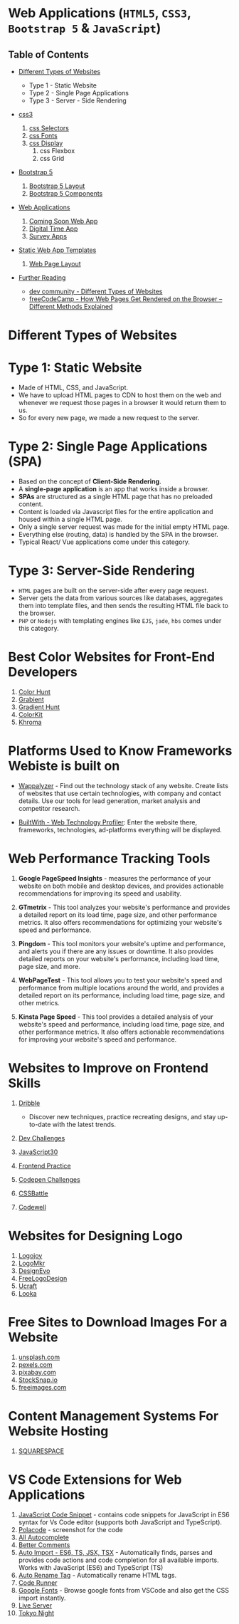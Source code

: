 # Web Applications (`HTML5`, `CSS3`, `Bootstrap 5` & `JavaScript`)
## Table of Contents
- [Different Types of Websites](#Different-Types-of-Websites)
  - Type 1 - Static Website
  - Type 2 - Single Page Applications
  - Type 3 - Server - Side Rendering

- [css3](https://github.com/nyangweso-rodgers/Web-Applications/tree/main/css3)
    1. [css Selectors](https://github.com/nyangweso-rodgers/Web-Applications/tree/main/css3/css-Selectors)
    2. [css Fonts](https://github.com/nyangweso-rodgers/Web-Applications/tree/main/css3/css-Fonts)
    3. [css Display](https://github.com/nyangweso-rodgers/Web-Applications/tree/main/css3/css-Display)
       1. css Flexbox
       2. css Grid


- [Bootstrap 5](https://github.com/nyangweso-rodgers/Web-Applications/tree/main/Bootstrap-v5)
    1. [Bootstrap 5 Layout](https://github.com/nyangweso-rodgers/Web-Applications/tree/main/Bootstrap-v5/bs5-layout)
    2. [Bootstrap 5 Components](https://github.com/nyangweso-rodgers/Web-Applications/tree/main/Bootstrap-v5/bs5-components)


- [Web Applications]()
    1. [Coming Soon Web App](https://github.com/nyangweso-rodgers/Web-Applications/tree/main/Web-Apps/Coming-Soon-Web-App)
    2. [Digital Time App](https://github.com/nyangweso-rodgers/Web-Applications/tree/main/Web-Apps/Digital-Time-Display-App)
    3. [Survey Apps](https://github.com/nyangweso-rodgers/Web-Applications/tree/main/Web-Apps/Survey-App)

- [Static Web App Templates]()
    1. [Web Page Layout]()

- [Further Reading]()
  - [dev community - Different Types of Websites](https://dev.to/anuradha9712/different-types-of-websites-4im1)
  - [freeCodeCamp - How Web Pages Get Rendered on the Browser – Different Methods Explained](https://www.freecodecamp.org/news/web-page-rendering-on-the-browser-different-methods/)

# Different Types of Websites
# Type 1: Static Website
* Made of HTML, CSS, and JavaScript.
* We have to upload HTML pages to CDN to host them on the web and whenever we request those pages in a browser it would return them to us.
* So for every new page, we made a new request to the server.

# Type 2: Single Page Applications (SPA)
* Based on the concept of __Client-Side Rendering__.
* A __single-page application__ is an app that works inside a browser.
* __SPAs__ are structured as a single HTML page that has no preloaded content.
* Content is loaded via Javascript files for the entire application and housed within a single HTML page.
* Only a single server request was made for the initial empty HTML page.
* Everything else (routing, data) is handled by the SPA in the browser.
* Typical React/ Vue applications come under this category.

# Type 3: Server-Side Rendering
* `HTML` pages are built on the server-side after every page request.
* Server gets the data from various sources like databases, aggregates them into template files, and then sends the resulting HTML file back to the browser.
* `PHP` or `Nodejs` with templating engines like `EJS`, `jade`, `hbs` comes under this category.

# Best Color Websites for Front-End Developers
1. [Color Hunt](https://colorhunt.co/)
2. [Grabient](https://www.grabient.com/)
3. [Gradient Hunt](https://gradienthunt.com/)
4. [ColorKit](https://colorkit.co/palette/809bce-95b8d1-b8e0d4-d6eadf-eac4d5/)
5. [Khroma](https://www.khroma.co/train)

# Platforms Used to Know Frameworks Webiste is built on
* [Wappalyzer](https://www.wappalyzer.com/) - Find out the technology stack of any website. Create lists of websites that use certain technologies, with company and contact details. Use our tools for lead generation, market analysis and competitor research.

* [BuiltWith - Web Technology Profiler](https://builtwith.com/): Enter the website there, frameworks, technologies, ad-platforms everything will be displayed.

# Web Performance Tracking Tools
1. __Google PageSpeed Insights__ - measures the performance of your website on both mobile and desktop devices, and provides actionable recommendations for improving its speed and usability.

2. __GTmetrix__ - This tool analyzes your website's performance and provides a detailed report on its load time, page size, and other performance metrics. It also offers recommendations for optimizing your website's speed and performance.


3. __Pingdom__ - This tool monitors your website's uptime and performance, and alerts you if there are any issues or downtime. It also provides detailed reports on your website's performance, including load time, page size, and more.


4. __WebPageTest__ - This tool allows you to test your website's speed and performance from multiple locations around the world, and provides a detailed report on its performance, including load time, page size, and other metrics.


5. __Kinsta Page Speed__ - This tool provides a detailed analysis of your website's speed and performance, including load time, page size, and other performance metrics. It also offers actionable recommendations for improving your website's speed and performance.
# Websites to Improve on Frontend Skills
1. [Dribble](https://dribbble.com/)
    - Discover new techniques, practice recreating designs, and stay up-to-date with the latest trends.

2. [Dev Challenges](https://devchallenges.io/)
3. [JavaScript30](https://javascript30.com/)
4. [Frontend Practice](https://t.co/QHDie8gGzH)
5. [Codepen Challenges](https://codepen.io/challenges)
6. [CSSBattle](https://cssbattle.dev/)
7. [Codewell](https://www.codewell.cc/challenges)

# Websites for Designing Logo
1. [Logojoy](https://t.co/RNFiu8F7ao)
2. [LogoMkr](https://logomakr.com/)
3. [DesignEvo](https://www.designevo.com/)
4. [FreeLogoDesign](https://t.co/jBLnwmg1wd)
5. [Ucraft](https://www.ucraft.com/)
6. [Looka](https://looka.com/)

# Free Sites to Download Images For a Website
1. [unsplash.com](https://unsplash.com/)
2. [pexels.com](https://www.pexels.com/)
3. [pixabay.com](https://pixabay.com/)
4. [StockSnap.io](https://stocksnap.io/)
5. [freeimages.com](https://www.freeimages.com/)

# Content Management Systems For Website Hosting
1. [SQUARESPACE](https://www.squarespace.com/?clickid=XpqyI%3A0ZtxyPTg%3AV9Mwcc0e-UkFxWCVr1Xd3VI0&irgwc=1&utm_medium=pp&utm_source=CLICKDEALER%20ASIA%20PTE.%20LTD.&utm_campaign=CLICKDEALER%20ASIA%20PTE.%20LTD.&channel=pp&subchannel=1934383&source=CLICKDEALER%20ASIA%20PTE.%20LTD.)

# VS Code Extensions for Web Applications
1. [JavaScript Code Snippet](https://marketplace.visualstudio.com/items?itemName=xabikos.JavaScriptSnippets) - contains code snippets for JavaScript in ES6 syntax for Vs Code editor (supports both JavaScript and TypeScript).
2. [Polacode](https://marketplace.visualstudio.com/items?itemName=pnp.polacode) - screenshot for the code
3. [All Autocomplete](https://marketplace.visualstudio.com/items?itemName=Atishay-Jain.All-Autocomplete)
4. [Better Comments](https://marketplace.visualstudio.com/items?itemName=aaron-bond.better-comments)
5. [Auto Import - ES6, TS, JSX, TSX](https://marketplace.visualstudio.com/items?itemName=NuclleaR.vscode-extension-auto-import) - Automatically finds, parses and provides code actions and code completion for all available imports. Works with JavaScript (ES6) and TypeScript (TS)
6. [Auto Rename Tag](https://marketplace.visualstudio.com/items?itemName=formulahendry.auto-rename-tag) - Automatically rename HTML tags.
7. [Code Runner](https://marketplace.visualstudio.com/items?itemName=formulahendry.code-runner)
8. [Google Fonts](https://marketplace.visualstudio.com/items?itemName=lior-chamla.google-fonts) - Browse google fonts from VSCode and also get the CSS import instantly.
9. [Live Server](https://marketplace.visualstudio.com/items?itemName=ritwickdey.LiveServer)
10. [Tokyo Night](https://marketplace.visualstudio.com/items?itemName=enkia.tokyo-night)